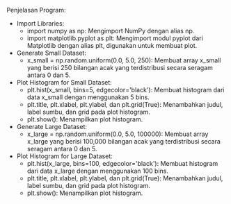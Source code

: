 Penjelasan Program:
- Import Libraries:
  - import numpy as np: Mengimport NumPy dengan alias np.
  - import matplotlib.pyplot as plt: Mengimport modul pyplot dari Matplotlib dengan alias plt, digunakan untuk membuat plot.
- Generate Small Dataset:
  - x_small = np.random.uniform(0.0, 5.0, 250): Membuat array x_small yang berisi 250 bilangan acak yang terdistribusi secara seragam antara 0 dan 5.
- Plot Histogram for Small Dataset:
  - plt.hist(x_small, bins=5, edgecolor='black'): Membuat histogram dari data x_small dengan menggunakan 5 bins.
  - plt.title, plt.xlabel, plt.ylabel, dan plt.grid(True): Menambahkan judul, label sumbu, dan grid pada plot histogram.
  - plt.show(): Menampilkan plot histogram.
- Generate Large Dataset:
  - x_large = np.random.uniform(0.0, 5.0, 100000): Membuat array x_large yang berisi 100,000 bilangan acak yang terdistribusi secara seragam antara 0 dan 5.
- Plot Histogram for Large Dataset:
  - plt.hist(x_large, bins=100, edgecolor='black'): Membuat histogram dari data x_large dengan menggunakan 100 bins.
  - plt.title, plt.xlabel, plt.ylabel, dan plt.grid(True): Menambahkan judul, label sumbu, dan grid pada plot histogram.
  - plt.show(): Menampilkan plot histogram.
